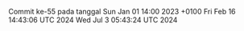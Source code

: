 Commit ke-55 pada tanggal Sun Jan 01 14:00 2023 +0100
Fri Feb 16 14:43:06 UTC 2024
Wed Jul  3 05:43:24 UTC 2024
